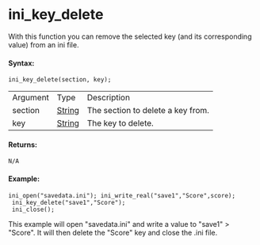 # ini_key_delete

With this function you can remove the selected key (and its
corresponding value) from an ini file.

#### Syntax:

``` gml
ini_key_delete(section, key);
```

|          |                                                                           |                                   |
|----------|---------------------------------------------------------------------------|-----------------------------------|
| Argument | Type                                                                      | Description                       |
| section  |  [String](../../../../../GameMaker_Language/GML_Overview/Data_Types)  | The section to delete a key from. |
| key      |  [String](../../../../../GameMaker_Language/GML_Overview/Data_Types)  | The key to delete.                |

#### Returns:

``` gml
N/A
```

#### Example:

``` gml
ini_open("savedata.ini"); ini_write_real("save1","Score",score);
 ini_key_delete("save1","Score");
 ini_close();
```

This example will open "savedata.ini" and write a value to "save1" \>
"Score". It will then delete the "Score" key and close the .ini file.
